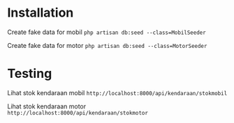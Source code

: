 # Installation
Create fake data for mobil
`php artisan db:seed --class=MobilSeeder`

Create fake data for motor
`php artisan db:seed --class=MotorSeeder`

# Testing
Lihat stok kendaraan mobil
`http://localhost:8000/api/kendaraan/stokmobil`

Lihat stok kendaraan motor
`http://localhost:8000/api/kendaraan/stokmotor`
